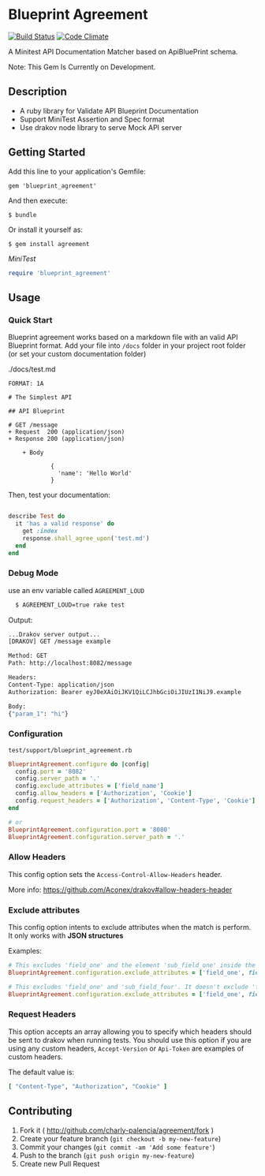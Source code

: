 # Blueprint Agreement

[![Build Status](https://travis-ci.org/charly-palencia/blueprint-agreement.svg?branch=master)](https://travis-ci.org/charly-palencia/blueprint-agreement)
[![Code Climate](https://codeclimate.com/github/charly-palencia/blueprint-agreement/badges/gpa.svg)](https://codeclimate.com/github/charly-palencia/blueprint-agreement)

A Minitest API Documentation Matcher based on ApiBluePrint schema.

Note: This Gem Is Currently on Development.

## Description

- A ruby library for Validate API Blueprint Documentation
- Support MiniTest Assertion and Spec format
- Use drakov node library to serve Mock API server


## Getting Started

Add this line to your application's Gemfile:

    gem 'blueprint_agreement'

And then execute:

    $ bundle

Or install it yourself as:

    $ gem install agreement

*MiniTest*

```ruby
require 'blueprint_agreement'
```

## Usage

### Quick Start

Blueprint agreement works based on a markdown file with an valid API Blueprint format. Add your file into `/docs` folder in your project root folder (or set your custom documentation folder)

./docs/test.md

```
FORMAT: 1A

# The Simplest API
 
## API Blueprint
 
# GET /message
+ Request  200 (application/json)
+ Response 200 (application/json)
    
    + Body

            {
              'name': 'Hello World'
            }

```

Then, test your documentation:

```ruby

describe Test do
  it 'has a valid response' do
    get :index
    response.shall_agree_upon('test.md')
  end
end
```

### Debug Mode

use an env variable called `AGREEMENT_LOUD`

```bash
  $ AGREEMENT_LOUD=true rake test
```

Output:

```bash
...Drakov server output...
[DRAKOV] GET /message example

Method: GET
Path: http://localhost:8082/message

Headers:
Content-Type: application/json
Authorization: Bearer eyJ0eXAiOiJKV1QiLCJhbGciOiJIUzI1NiJ9.example

Body:
{"param_1": "hi"}
```

### Configuration

`test/support/blueprint_agreement.rb`

```ruby
BlueprintAgreement.configure do |config|
  config.port = '8082'
  config.server_path = '.'
  config.exclude_attributes = ['field_name']
  config.allow_headers = ['Authorization', 'Cookie']
  config.request_headers = ['Authorization', 'Content-Type', 'Cookie']
end

# or
BlueprintAgreement.configuration.port = '8080'
BlueprintAgreement.configuration.server_path = '.'
```

### Allow Headers

This config option sets the `Access-Control-Allow-Headers` header.

More info: https://github.com/Aconex/drakov#allow-headers-header

### Exclude attributes

This config option intents to exclude attributes when the match is perform. It only works with **JSON structures**

Examples:

```ruby
# This excludes 'field_one' and the element 'sub_field_one' inside the 'field_two' array. It doesn't exclude 'field_two'.
BlueprintAgreement.configuration.exclude_attributes = ['field_one', field_two: [ 'sub_field_one' ]]

# This excludes 'field_one' and 'sub_field_four'. It doesn't exclude 'field_two' or 'sub_field_one'.
BlueprintAgreement.configuration.exclude_attributes = ['field_one', field_two: { sub_field_one: [ 'sub_field_four' ] } ]
```

### Request Headers

This option accepts an array allowing you to specify which headers should be sent to drakov when running tests.
You should use this option if you are using any custom headers, `Accept-Version` or `Api-Token` are examples of custom headers.

The default value is:

```ruby
[ "Content-Type", "Authorization", "Cookie" ]
```

## Contributing

1. Fork it ( http://github.com/charly-palencia/agreement/fork )
2. Create your feature branch (`git checkout -b my-new-feature`)
3. Commit your changes (`git commit -am 'Add some feature'`)
4. Push to the branch (`git push origin my-new-feature`)
5. Create new Pull Request
